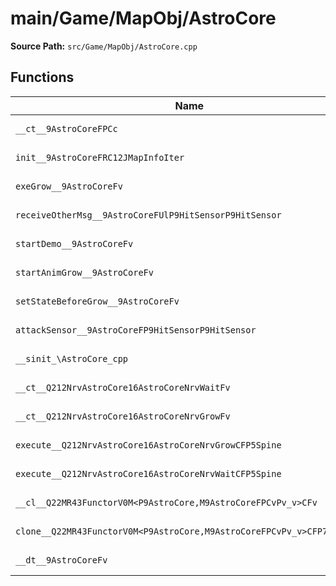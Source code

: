 # main/Game/MapObj/AstroCore

**Source Path:** `src/Game/MapObj/AstroCore.cpp`

## Functions

| Name | Address | Match % |
|------|---------|---------|
| `__ct__9AstroCoreFPCc` | `0x801A926C` | :white_check_mark: (100.0%) |
| `init__9AstroCoreFRC12JMapInfoIter` | `0x801A92A8` | :white_check_mark: (100.0%) |
| `exeGrow__9AstroCoreFv` | `0x801A9398` | :white_check_mark: (100.0%) |
| `receiveOtherMsg__9AstroCoreFUlP9HitSensorP9HitSensor` | `0x801A9430` | :white_check_mark: (100.0%) |
| `startDemo__9AstroCoreFv` | `0x801A9438` | :white_check_mark: (100.0%) |
| `startAnimGrow__9AstroCoreFv` | `0x801A9440` | :white_check_mark: (100.0%) |
| `setStateBeforeGrow__9AstroCoreFv` | `0x801A94EC` | :white_check_mark: (100.0%) |
| `attackSensor__9AstroCoreFP9HitSensorP9HitSensor` | `0x801A95A0` | :white_check_mark: (100.0%) |
| `__sinit_\AstroCore_cpp` | `0x801A95F0` | :white_check_mark: (100.0%) |
| `__ct__Q212NrvAstroCore16AstroCoreNrvWaitFv` | `0x801A961C` | :white_check_mark: (100.0%) |
| `__ct__Q212NrvAstroCore16AstroCoreNrvGrowFv` | `0x801A962C` | :white_check_mark: (100.0%) |
| `execute__Q212NrvAstroCore16AstroCoreNrvGrowCFP5Spine` | `0x801A963C` | :white_check_mark: (100.0%) |
| `execute__Q212NrvAstroCore16AstroCoreNrvWaitCFP5Spine` | `0x801A9644` | :white_check_mark: (100.0%) |
| `__cl__Q22MR43FunctorV0M<P9AstroCore,M9AstroCoreFPCvPv_v>CFv` | `0x801A9684` | :white_check_mark: (100.0%) |
| `clone__Q22MR43FunctorV0M<P9AstroCore,M9AstroCoreFPCvPv_v>CFP7JKRHeap` | `0x801A96B4` | :x: (96.2%) |
| `__dt__9AstroCoreFv` | `0x801A971C` | :white_check_mark: (100.0%) |